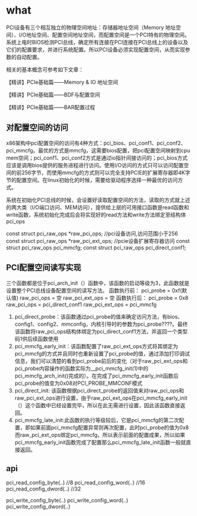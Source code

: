 # what

PCI设备有三个相互独立的物理空间地址：存储器地址空间（Memory 地址空间）、I/O地址空间、配置空间地址空间，而配置空间是一个PCI特有的物理空间。系统上电时BIOS检测PCI总线，确定所有连接在PCI连接在PCI总线上的设备以及它们的配置要求，并进行系统配置。所以PCI设备必须实现配置空间，从而实现参数的自动配置。

相关的基本概念可参考如下文章：

【精讲】PCIe基础篇——Memory & IO 地址空间

【精讲】PCIe基础篇——BDF与配置空间

【精讲】PCIe基础篇——BAR配置过程

## 对配置空间的访问
x86架构中pci配置空间的访问有4种方式：pci_bios、pci_conf1、pci_conf2、pci_mmcfg。最优的方式是mmcfg，这需要bios配置，把pci配置空间映射到cpu mem空间；pci_conf1、pci_conf2方式是通过io指针间接访问的；pci_bios方式应该是调用bios提供的服务进程进行访问。使用I/O访问的方式只可以访问配置空间的前256字节，而使用mmcfg的方式则可以完全支持PCIE的扩展寄存器即4K字节的配置空间。在linux初始化的时候，需要给驱动程序选择一种最优的访问方式。


系统在初始化PCI总线的时候，会设置好读取配置空间的方法，读取的方式就上述的两大类（I/O端口访问、MEM访问），提供给上层的可用接口函数是read函数和write函数，系统初始化完成后会将实现好的read方法和write方法绑定至结构体pci_ops


const struct pci_raw_ops *raw_pci_ops; //pci设备访问,访问范围小于256
const struct pci_raw_ops *raw_pci_ext_ops; //pcie设备扩展寄存器访问
const struct pci_raw_ops pci_mmcfg;
const struct pci_raw_ops pci_direct_conf1;

## PCI配置空间读写实现

三个函数都是位于pci_arch_init（）函数中，该函数的启动等级为3，此函数就是设置整个PCI总线设备配置空间的读写方法。
函数执行前：
pci_probe = 0xf(默认值)
raw_pci_ops = 空
raw_pci_ext_ops = 空
函数执行后：
pci_probe = 0x8
raw_pci_ops = pci_direct_conf1
raw_pci_ext_ops = pci_mmcfg


1. pci_direct_probe：该函数通过pci_probe的值来确定访问方法，有bios、config1、config2、mmconfig，内核引导时的参数为pci_probe????。最终该函数将raw_pci_ops结构体绑定为pci_direct_conf1方法，并返回一个类型码1供后续函数使用
2. pci_mmcfg_early_init：该函数配置了raw_pci_ext_ops方式将其绑定为pci_mmcfg的方式并且同时也重新设置了pci_probe的值，通过添加打印调试信息，我们可以清楚的看到pci_probe前后的变化（对于raw_pci_ext_ops和pci_probe内容操作的函数实际为__pci_mmcfg_init(1)中的pci_mmcfg_arch_init()完成的）。在完成了pci_mmcfg_early_init函数后pci_probe的值变为0x08对PCI_PROBE_MMCONF模式
3. pci_direct_init: 该函数根据pci_direct_probe的返回值来对raw_pci_ops和raw_pci_ext_ops进行设置，由于raw_pci_ext_ops在pci_mmcfg_early_init（）这个函数中已经设置完毕，所以在此无需进行设置，因此该函数直接返回。
4. pci_mmcfg_late_init:此函数的执行等级较后，它是pci_mmcfg的第二次配置，即如果前面pci_mmcfg配置异常则再次配置，此时pci_probe的值为0x8而raw_pci_ext_ops绑定pci_mmcfg，所以表示前面的配置成果，所以如果pci_mmcfg_early_init函数完成了配置那么pci_mmcfg_late_init函数一般就直接返回。


## api
pci_read_config_byte(..)     //8
pci_read_config_word(..)     //16
pci_read_config_dword(..)    //32

pci_write_config_byte(..)
pci_write_config_word(..)
pci_write_config_dword(..)

